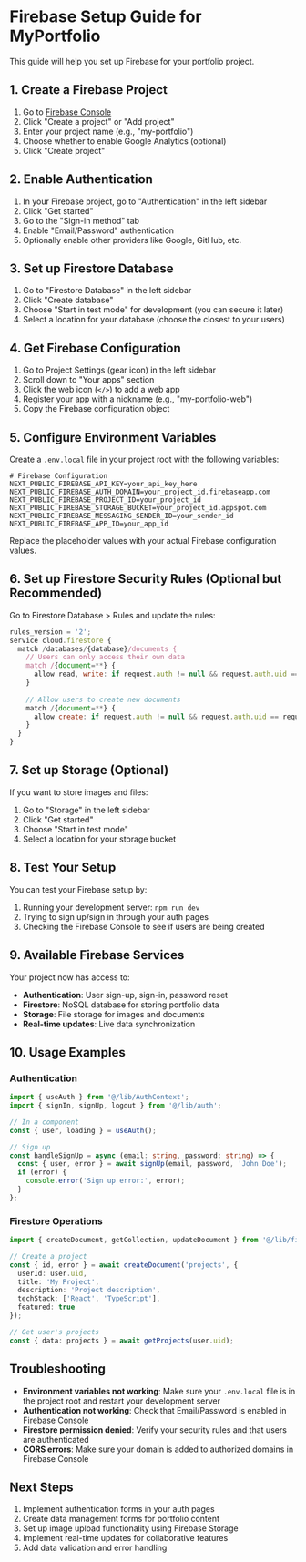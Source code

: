 # Firebase Setup Guide for MyPortfolio

This guide will help you set up Firebase for your portfolio project.

## 1. Create a Firebase Project

1. Go to [Firebase Console](https://console.firebase.google.com/)
2. Click "Create a project" or "Add project"
3. Enter your project name (e.g., "my-portfolio")
4. Choose whether to enable Google Analytics (optional)
5. Click "Create project"

## 2. Enable Authentication

1. In your Firebase project, go to "Authentication" in the left sidebar
2. Click "Get started"
3. Go to the "Sign-in method" tab
4. Enable "Email/Password" authentication
5. Optionally enable other providers like Google, GitHub, etc.

## 3. Set up Firestore Database

1. Go to "Firestore Database" in the left sidebar
2. Click "Create database"
3. Choose "Start in test mode" for development (you can secure it later)
4. Select a location for your database (choose the closest to your users)

## 4. Get Firebase Configuration

1. Go to Project Settings (gear icon) in the left sidebar
2. Scroll down to "Your apps" section
3. Click the web icon (`</>`) to add a web app
4. Register your app with a nickname (e.g., "my-portfolio-web")
5. Copy the Firebase configuration object

## 5. Configure Environment Variables

Create a `.env.local` file in your project root with the following variables:

```env
# Firebase Configuration
NEXT_PUBLIC_FIREBASE_API_KEY=your_api_key_here
NEXT_PUBLIC_FIREBASE_AUTH_DOMAIN=your_project_id.firebaseapp.com
NEXT_PUBLIC_FIREBASE_PROJECT_ID=your_project_id
NEXT_PUBLIC_FIREBASE_STORAGE_BUCKET=your_project_id.appspot.com
NEXT_PUBLIC_FIREBASE_MESSAGING_SENDER_ID=your_sender_id
NEXT_PUBLIC_FIREBASE_APP_ID=your_app_id
```

Replace the placeholder values with your actual Firebase configuration values.

## 6. Set up Firestore Security Rules (Optional but Recommended)

Go to Firestore Database > Rules and update the rules:

```javascript
rules_version = '2';
service cloud.firestore {
  match /databases/{database}/documents {
    // Users can only access their own data
    match /{document=**} {
      allow read, write: if request.auth != null && request.auth.uid == resource.data.userId;
    }
    
    // Allow users to create new documents
    match /{document=**} {
      allow create: if request.auth != null && request.auth.uid == request.resource.data.userId;
    }
  }
}
```

## 7. Set up Storage (Optional)

If you want to store images and files:

1. Go to "Storage" in the left sidebar
2. Click "Get started"
3. Choose "Start in test mode"
4. Select a location for your storage bucket

## 8. Test Your Setup

You can test your Firebase setup by:

1. Running your development server: `npm run dev`
2. Trying to sign up/sign in through your auth pages
3. Checking the Firebase Console to see if users are being created

## 9. Available Firebase Services

Your project now has access to:

- **Authentication**: User sign-up, sign-in, password reset
- **Firestore**: NoSQL database for storing portfolio data
- **Storage**: File storage for images and documents
- **Real-time updates**: Live data synchronization

## 10. Usage Examples

### Authentication
```typescript
import { useAuth } from '@/lib/AuthContext';
import { signIn, signUp, logout } from '@/lib/auth';

// In a component
const { user, loading } = useAuth();

// Sign up
const handleSignUp = async (email: string, password: string) => {
  const { user, error } = await signUp(email, password, 'John Doe');
  if (error) {
    console.error('Sign up error:', error);
  }
};
```

### Firestore Operations
```typescript
import { createDocument, getCollection, updateDocument } from '@/lib/firestore';

// Create a project
const { id, error } = await createDocument('projects', {
  userId: user.uid,
  title: 'My Project',
  description: 'Project description',
  techStack: ['React', 'TypeScript'],
  featured: true
});

// Get user's projects
const { data: projects } = await getProjects(user.uid);
```

## Troubleshooting

- **Environment variables not working**: Make sure your `.env.local` file is in the project root and restart your development server
- **Authentication not working**: Check that Email/Password is enabled in Firebase Console
- **Firestore permission denied**: Verify your security rules and that users are authenticated
- **CORS errors**: Make sure your domain is added to authorized domains in Firebase Console

## Next Steps

1. Implement authentication forms in your auth pages
2. Create data management forms for portfolio content
3. Set up image upload functionality using Firebase Storage
4. Implement real-time updates for collaborative features
5. Add data validation and error handling
